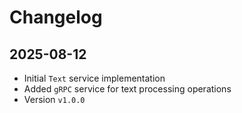 # Changelog

## 2025-08-12

- Initial `Text` service implementation
- Added `gRPC` service for text processing operations
- Version `v1.0.0`
